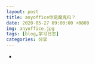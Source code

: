 ```yaml
---
layout: post
title: anyoffice你是魔鬼吗？
date: 2020-05-27 09:00:00 +0800
img: anyoffice.jpg
tags: [blog,学习日志]
categories: 分享
---
```


+ 